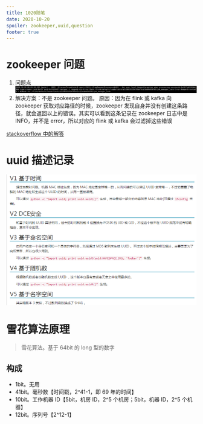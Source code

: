 ```yaml
---
title: 1020随笔
date: 2020-10-20
spoiler: zookeeper,uuid,question
footer: true
---
```


# zookeeper 问题

1. 问题点![image](./zookeeper-flink.png)
1. 解决方案：不是 zookeeper 问题。
   原因：因为在 flink 或 kafka 向 zookeeper 获取对应路径的时候，zookeeper 发现自身并没有创建这条路径，就会返回以上的错误。其实可以看到这条记录在 zookeeper 日志中是 INFO，并不是 error，所以对应的 flink 或 kafka 会过滤掉这些错误

[stackoverflow 中的解答](https://stackoverflow.com/questions/43559328/got-user-level-keeperexception-when-processing)

# uuid 描述记录

![image](./uuid.png)

# 雪花算法原理

> 雪花算法。基于 64bit 的 long 型的数字

## 构成

- 1bit。无用
- 41bit。毫秒数【时间戳，2^41-1，即 69 年的时间】
- 10bit。工作机器 ID【5bit，机房 ID，2^5 个机房；5bit，机器 ID，2^5 个机器】
- 12bit。序列号【2^12-1】
